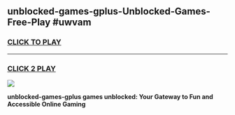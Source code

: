 
## unblocked-games-gplus-Unblocked-Games-Free-Play #uwvam
<h3>
<a href="https://us.freeplayer.one?title=unblocked-games-gplus&ref=9M">CLICK TO PLAY</a></h3>
<hr>

<h3>
<a href="https://us.freeplayer.one?title=unblocked-games-gplus&ref=9M">CLICK 2 PLAY</a>
  
</h3>

<a href="https://us.freeplayer.one?title=unblocked-games-gplus&ref=9M"><img src="https://clearcache.store/games.png"></a>


**unblocked-games-gplus games unblocked: Your Gateway to Fun and Accessible Online Gaming**
